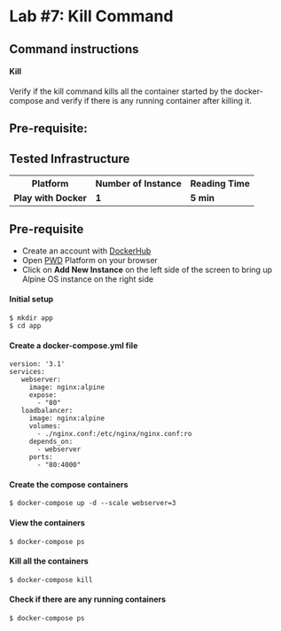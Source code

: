 # Lab #7: Kill Command


## Command instructions

#### Kill

Verify if the kill command kills all the container started by the docker-compose and verify if there is any running container after killing it.



## Pre-requisite:

## Tested Infrastructure

<table class="tg">
  <tr>
    <th class="tg-yw4l"><b>Platform</b></th>
    <th class="tg-yw4l"><b>Number of Instance</b></th>
    <th class="tg-yw4l"><b>Reading Time</b></th>
    
  </tr>
  <tr>
    <td class="tg-yw4l"><b> Play with Docker</b></td>
    <td class="tg-yw4l"><b>1</b></td>
    <td class="tg-yw4l"><b>5 min</b></td>
    
  </tr>
  
</table>

## Pre-requisite

- Create an account with [DockerHub](https://hub.docker.com)
- Open [PWD](https://labs.play-with-docker.com/) Platform on your browser 
- Click on **Add New Instance** on the left side of the screen to bring up Alpine OS instance on the right side



#### Initial setup
```
$ mkdir app
$ cd app
```

#### Create a docker-compose.yml file
```
version: '3.1'
services:
   webserver:
     image: nginx:alpine
     expose:
       - "80"
   loadbalancer:
     image: nginx:alpine
     volumes:
       - ./nginx.conf:/etc/nginx/nginx.conf:ro
     depends_on:
       - webserver
     ports:
       - "80:4000"
```

#### Create the compose containers
```
$ docker-compose up -d --scale webserver=3
```
#### View the containers
```
$ docker-compose ps
```

#### Kill all the containers
```
$ docker-compose kill
```
#### Check if there are any running containers
```
$ docker-compose ps
```

